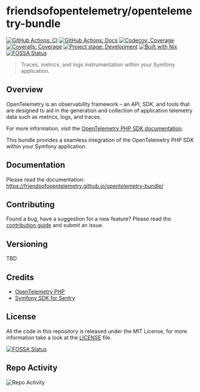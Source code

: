 # friendsofopentelemetry/opentelemetry-bundle

[![GitHub Actions: CI][github-actions-ci-badge]][github-actions-ci-page]
[![GitHub Actions: Docs][github-actions-docs-badge]][github-actions-docs-page]
[![Codecov: Coverage][codecov-badge]][codecov-page]
[![Coveralls: Coverage][coveralls-badge]][coveralls-page]
[![Project stage: Development][project-stage-badge]][project-stage-page]
[![Built with Nix][build-with-nix-badge]][build-with-nix-page]
[![FOSSA Status][fossa-status-badge]][fossa-status-page]

> Traces, metrics, and logs instrumentation within your Symfony application.

## Overview

OpenTelemetry is an observability framework – an API, SDK, and tools that are designed to aid in the generation and collection of application telemetry data such as metrics, logs, and traces.

For more information, visit the [OpenTelemetry PHP SDK documentation](https://opentelemetry.io/docs/languages/php/).

This bundle provides a seamless integration of the OpenTelemetry PHP SDK within your Symfony application.

## Documentation

Please read the documentation: <https://friendsofopentelemetry.github.io/opentelemetry-bundle/>

## Contributing

Found a bug, have a suggestion for a new feature? Please read the [contribution guide](CONTRIBUTING.md) and submit an issue.

## Versioning

TBD

## Credits

- [OpenTelemetry PHP](https://opentelemetry.io/docs/languages/php/)
- [Symfony SDK for Sentry](https://github.com/getsentry/sentry-symfony/)

## License

All the code in this repository is released under the MIT License, for more information take a look at the [LICENSE](LICENSE) file.

[![FOSSA Status][fossa-status-badge-large]][fossa-status-page]

## Repo Activity

![Repo Activity][repobeats-image]

[github-actions-ci-badge]: https://github.com/FriendsOfOpenTelemetry/opentelemetry-bundle/actions/workflows/ci.yml/badge.svg
[github-actions-ci-page]: https://github.com/FriendsOfOpenTelemetry/opentelemetry-bundle/actions/workflows/ci.yml
[github-actions-docs-badge]: https://github.com/FriendsOfOpenTelemetry/opentelemetry-bundle/actions/workflows/docs.yml/badge.svg
[github-actions-docs-page]: https://github.com/FriendsOfOpenTelemetry/opentelemetry-bundle/actions/workflows/docs.yml
[codecov-badge]: https://codecov.io/gh/FriendsOfOpenTelemetry/opentelemetry-bundle/graph/badge.svg?token=XkThYaxqli
[codecov-page]: https://codecov.io/gh/FriendsOfOpenTelemetry/opentelemetry-bundle
[coveralls-badge]: https://img.shields.io/coverallsCoverage/github/FriendsOfOpenTelemetry/opentelemetry-bundle?logo=coveralls&label=coveralls
[coveralls-page]: https://coveralls.io/github/FriendsOfOpenTelemetry/opentelemetry-bundle
[build-with-nix-badge]: https://img.shields.io/badge/Built_With-Nix-5277C3.svg?logo=nixos
[build-with-nix-page]: https://builtwithnix.org/
[project-stage-badge]: https://img.shields.io/badge/Project_Stage-Development-yellowgreen.svg
[project-stage-page]: https://blog.pother.ca/project-stages/
[fossa-status-badge]: https://app.fossa.com/api/projects/custom%2B42279%2Fgithub.com%2FFriendsOfOpenTelemetry%2Fopentelemetry-bundle.svg?type=shield
[fossa-status-badge-large]: https://app.fossa.com/api/projects/custom%2B42279%2Fgithub.com%2FFriendsOfOpenTelemetry%2Fopentelemetry-bundle.svg?type=large
[fossa-status-page]: https://app.fossa.com/projects/custom%252B42279%252Fgithub.com%252FFriendsOfOpenTelemetry%252Fopentelemetry-bundle
[repobeats-image]: https://repobeats.axiom.co/api/embed/27664db040411ce770316b3bf7577564ded32e04.svg
